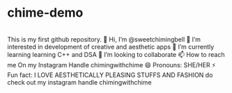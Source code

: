 # chime-demo
<br>
This is my first github repository.
👋 Hi, I’m @sweetchimingbell
👀 I’m interested in development of creative and aesthetic apps
🌱 I’m currently learning learning C++ and DSA
💞️ I’m looking to collaborate
📫 How to reach me On my Instagram Handle chimingwithchime
😄 Pronouns: SHE/HER
⚡ Fun fact: I LOVE AESTHETICALLY PLEASING STUFFS AND FASHION do check out my instagram handle chimingwithchime

